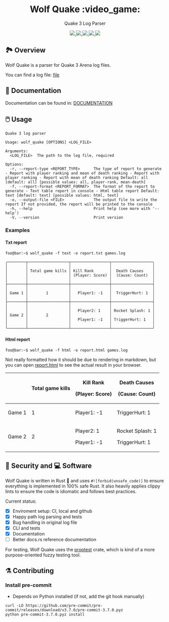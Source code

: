<h1 align="center">
    Wolf Quake :video_game:
</h1>

<p align="center">
    Quake 3 Log Parser
</p>

<div align="center">
    <a href="https://opensource.org/licenses/MIT">
        <img src="https://img.shields.io/badge/License-MIT-yellow.svg" />
    </a>
    <a href="https://dl.circleci.com/status-badge/redirect/gh/nicolasauler/wolf_quake/tree/main">
        <img src="https://dl.circleci.com/status-badge/img/gh/nicolasauler/wolf_quake/tree/main.svg?style=shield&circle-token=CCIPRJ_GZJrRHrrjus3Jhk7LbZQ2s_66ce6241308ef46b8fb0db9f3da02230e410eb78" />
    </a>
    <a href="https://nicolasauler.github.io/wolf_quake/">
        <img src="https://github.com/nicolasauler/wolf_quake/actions/workflows/docs.yml/badge.svg" />
    </a>
    <a href="https://codecov.io/gh/nicolasauler/wolf_quake" >
        <img src="https://codecov.io/gh/nicolasauler/wolf_quake/graph/badge.svg?token=OW4V0Q9Y2F"/>
    </a>
    <a href="https://github.com/nicolasauler/wolf_quake">
        <img src="https://img.shields.io/badge/MSRV-1.74.0-informational" />
    </a>
</div>

## 🏞️ Overview

Wolf Quake is a parser for Quake 3 Arena log files.

You can find a log file: [file](https://gist.github.com/cloudwalk-tests/be1b636e58abff14088c8b5309f575d8)

## :scroll: Documentation

Documentation can be found in:
[DOCUMENTATION](https://nicolasauler.github.io/wolf_quake)

## :computer_mouse: Usage
```shell
Quake 3 log parser

Usage: wolf_quake [OPTIONS] <LOG_FILE>

Arguments:
  <LOG_FILE>  The path to the log file, required

Options:
  -r, --report-type <REPORT_TYPE>      The type of report to generate - Report with player ranking and mean of death ranking - Report with player ranking - Report with mean of death ranking Default: all [default: all] [possible values: all, player-rank, mean-death]
  -f, --report-format <REPORT_FORMAT>  The format of the report to generate - Text table report in console - Html table report Default: text [default: text] [possible values: html, text]
  -o, --output-file <FILE>             The output file to write the report If not provided, the report will be printed to the console
  -h, --help                           Print help (see more with '--help')
  -V, --version                        Print version
```

### Examples
#### Txt report

```console
foo@bar:~$ wolf_quake -f text -o report.txt games.log
```

```shell
╭────────┬──────────────────┬─────────────────┬──────────────────╮
│        │                  │                 │                  │
│        │ Total game kills │ Kill Rank       │  Death Causes    │
│        │                  │ (Player: Score) │  (Cause: Count)  │
│        │                  │                 │                  │
├────────┼──────────────────┼─────────────────┼──────────────────┤
│        │                  │                 │                  │
│ Game 1 │        1         │   Player1: -1   │  TriggerHurt: 1  │
│        │                  │                 │                  │
├────────┼──────────────────┼─────────────────┼──────────────────┤
│        │                  │                 │                  │
│        │                  │   Player2: 1    │ Rocket Splash: 1 │
│ Game 2 │        2         │                 │                  │
│        │                  │   Player1: -1   │ TriggerHurt: 1   │
│        │                  │                 │                  │
╰────────┴──────────────────┴─────────────────┴──────────────────╯
```

#### Html report

```console
foo@bar:~$ wolf_quake -f html -o report.html games.log
```

Not really formatted how it should be due to rendering in markdown, but you can open
[report.html](./examples/qgames_report.html) to see the actual result in your browser.

<table>
<thead>
<tr>
<th>
<div>
<p>

</p>
<p>

</p>
<p>

</p>
</div>
</th>
<th>
<div>
<p>

</p>
<p>
Total game kills
</p>
<p>

</p>
</div>
</th>
<th>
<div>
<p>

</p>
<p>
Kill Rank
</p>
<p>
(Player: Score)
</p>
<p>

</p>
</div>
</th>
<th>
<div>
<p>

</p>
<p>
Death Causes
</p>
<p>
(Cause: Count)
</p>
<p>

</p>
</div>
</th>
</tr>
</thead>
<tbody>
<tr>
<td>
<div>
<p>
Game 1
</p>
</div>
</td>
<td>
<div>
<p>
1
</p>
</div>
</td>
<td>
<div>
<p>

</p>
<p>
Player1: -1
</p>
<p>

</p>
</div>
</td>
<td>
<div>
<p>

</p>
<p>
TriggerHurt: 1
</p>
<p>

</p>
</div>
</td>
</tr>
<tr>
<td>
<div>
<p>
Game 2
</p>
</div>
</td>
<td>
<div>
<p>
2
</p>
</div>
</td>
<td>
<div>
<p>

</p>
<p>
Player2: 1
</p>
<p>

</p>
<p>
Player1: -1
</p>
<p>

</p>
</div>
</td>
<td>
<div>
<p>

</p>
<p>
Rocket Splash: 1
</p>
<p>

</p>
<p>
TriggerHurt: 1
</p>
<p>

</p>
</div>
</td>
</tr>
</tbody>
</table>

## 🦺 Security and 💻 Software

Wolf Quake is written in Rust :crab: and uses `#![forbid(unsafe_code)]` to ensure everything is implemented in 100% safe Rust.
It also heavily applies clippy lints to ensure the code is idiomatic and follows best practices.

Current status:
- [x] Enviroment setup: CI, local and github
- [x] Happy path log parsing and tests
- [x] Bug handling in original log file
- [x] CLI and tests
- [x] Documentation
- [ ] Better docs.rs reference documentation

For testing, Wolf Quake uses the [proptest](https://docs.rs/proptest/latest/proptest/) crate, which is kind of a more purpose-oriented fuzzy testing tool.

## ⚗️ Contributing
### Install pre-commit
- Depends on Python installed (if not, add the git hook manually)

```shell
curl -LO https://github.com/pre-commit/pre-commit/releases/download/v3.7.0/pre-commit-3.7.0.pyz
python pre-commit-3.7.0.pyz install
```
